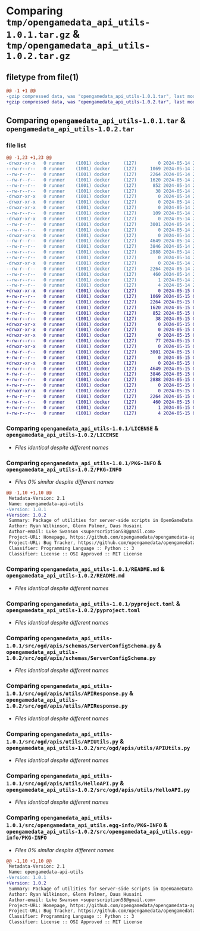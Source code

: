 # Comparing `tmp/opengamedata_api_utils-1.0.1.tar.gz` & `tmp/opengamedata_api_utils-1.0.2.tar.gz`

## filetype from file(1)

```diff
@@ -1 +1 @@
-gzip compressed data, was "opengamedata_api_utils-1.0.1.tar", last modified: Tue May 14 20:45:58 2024, max compression
+gzip compressed data, was "opengamedata_api_utils-1.0.2.tar", last modified: Wed May 15 00:00:28 2024, max compression
```

## Comparing `opengamedata_api_utils-1.0.1.tar` & `opengamedata_api_utils-1.0.2.tar`

### file list

```diff
@@ -1,23 +1,23 @@
-drwxr-xr-x   0 runner    (1001) docker     (127)        0 2024-05-14 20:45:58.727874 opengamedata_api_utils-1.0.1/
--rw-r--r--   0 runner    (1001) docker     (127)     1069 2024-05-14 20:45:45.000000 opengamedata_api_utils-1.0.1/LICENSE
--rw-r--r--   0 runner    (1001) docker     (127)     2264 2024-05-14 20:45:58.727874 opengamedata_api_utils-1.0.1/PKG-INFO
--rw-r--r--   0 runner    (1001) docker     (127)     1620 2024-05-14 20:45:45.000000 opengamedata_api_utils-1.0.1/README.md
--rw-r--r--   0 runner    (1001) docker     (127)      852 2024-05-14 20:45:45.000000 opengamedata_api_utils-1.0.1/pyproject.toml
--rw-r--r--   0 runner    (1001) docker     (127)       38 2024-05-14 20:45:58.727874 opengamedata_api_utils-1.0.1/setup.cfg
-drwxr-xr-x   0 runner    (1001) docker     (127)        0 2024-05-14 20:45:58.727874 opengamedata_api_utils-1.0.1/src/
-drwxr-xr-x   0 runner    (1001) docker     (127)        0 2024-05-14 20:45:58.723874 opengamedata_api_utils-1.0.1/src/ogd/
-drwxr-xr-x   0 runner    (1001) docker     (127)        0 2024-05-14 20:45:58.727874 opengamedata_api_utils-1.0.1/src/ogd/apis/
--rw-r--r--   0 runner    (1001) docker     (127)      109 2024-05-14 20:45:45.000000 opengamedata_api_utils-1.0.1/src/ogd/apis/__init__.py
-drwxr-xr-x   0 runner    (1001) docker     (127)        0 2024-05-14 20:45:58.727874 opengamedata_api_utils-1.0.1/src/ogd/apis/schemas/
--rw-r--r--   0 runner    (1001) docker     (127)     3001 2024-05-14 20:45:45.000000 opengamedata_api_utils-1.0.1/src/ogd/apis/schemas/ServerConfigSchema.py
--rw-r--r--   0 runner    (1001) docker     (127)        0 2024-05-14 20:45:45.000000 opengamedata_api_utils-1.0.1/src/ogd/apis/schemas/__init__.py
-drwxr-xr-x   0 runner    (1001) docker     (127)        0 2024-05-14 20:45:58.727874 opengamedata_api_utils-1.0.1/src/ogd/apis/utils/
--rw-r--r--   0 runner    (1001) docker     (127)     4649 2024-05-14 20:45:45.000000 opengamedata_api_utils-1.0.1/src/ogd/apis/utils/APIResponse.py
--rw-r--r--   0 runner    (1001) docker     (127)     3846 2024-05-14 20:45:45.000000 opengamedata_api_utils-1.0.1/src/ogd/apis/utils/APIUtils.py
--rw-r--r--   0 runner    (1001) docker     (127)     2888 2024-05-14 20:45:45.000000 opengamedata_api_utils-1.0.1/src/ogd/apis/utils/HelloAPI.py
--rw-r--r--   0 runner    (1001) docker     (127)        0 2024-05-14 20:45:45.000000 opengamedata_api_utils-1.0.1/src/ogd/apis/utils/__init__.py
-drwxr-xr-x   0 runner    (1001) docker     (127)        0 2024-05-14 20:45:58.727874 opengamedata_api_utils-1.0.1/src/opengamedata_api_utils.egg-info/
--rw-r--r--   0 runner    (1001) docker     (127)     2264 2024-05-14 20:45:58.000000 opengamedata_api_utils-1.0.1/src/opengamedata_api_utils.egg-info/PKG-INFO
--rw-r--r--   0 runner    (1001) docker     (127)      460 2024-05-14 20:45:58.000000 opengamedata_api_utils-1.0.1/src/opengamedata_api_utils.egg-info/SOURCES.txt
--rw-r--r--   0 runner    (1001) docker     (127)        1 2024-05-14 20:45:58.000000 opengamedata_api_utils-1.0.1/src/opengamedata_api_utils.egg-info/dependency_links.txt
--rw-r--r--   0 runner    (1001) docker     (127)        4 2024-05-14 20:45:58.000000 opengamedata_api_utils-1.0.1/src/opengamedata_api_utils.egg-info/top_level.txt
+drwxr-xr-x   0 runner    (1001) docker     (127)        0 2024-05-15 00:00:28.368100 opengamedata_api_utils-1.0.2/
+-rw-r--r--   0 runner    (1001) docker     (127)     1069 2024-05-15 00:00:14.000000 opengamedata_api_utils-1.0.2/LICENSE
+-rw-r--r--   0 runner    (1001) docker     (127)     2264 2024-05-15 00:00:28.368100 opengamedata_api_utils-1.0.2/PKG-INFO
+-rw-r--r--   0 runner    (1001) docker     (127)     1620 2024-05-15 00:00:14.000000 opengamedata_api_utils-1.0.2/README.md
+-rw-r--r--   0 runner    (1001) docker     (127)      852 2024-05-15 00:00:14.000000 opengamedata_api_utils-1.0.2/pyproject.toml
+-rw-r--r--   0 runner    (1001) docker     (127)       38 2024-05-15 00:00:28.368100 opengamedata_api_utils-1.0.2/setup.cfg
+drwxr-xr-x   0 runner    (1001) docker     (127)        0 2024-05-15 00:00:28.364100 opengamedata_api_utils-1.0.2/src/
+drwxr-xr-x   0 runner    (1001) docker     (127)        0 2024-05-15 00:00:28.364100 opengamedata_api_utils-1.0.2/src/ogd/
+drwxr-xr-x   0 runner    (1001) docker     (127)        0 2024-05-15 00:00:28.368100 opengamedata_api_utils-1.0.2/src/ogd/apis/
+-rw-r--r--   0 runner    (1001) docker     (127)       77 2024-05-15 00:00:14.000000 opengamedata_api_utils-1.0.2/src/ogd/apis/__init__.py
+drwxr-xr-x   0 runner    (1001) docker     (127)        0 2024-05-15 00:00:28.368100 opengamedata_api_utils-1.0.2/src/ogd/apis/schemas/
+-rw-r--r--   0 runner    (1001) docker     (127)     3001 2024-05-15 00:00:14.000000 opengamedata_api_utils-1.0.2/src/ogd/apis/schemas/ServerConfigSchema.py
+-rw-r--r--   0 runner    (1001) docker     (127)        0 2024-05-15 00:00:14.000000 opengamedata_api_utils-1.0.2/src/ogd/apis/schemas/__init__.py
+drwxr-xr-x   0 runner    (1001) docker     (127)        0 2024-05-15 00:00:28.368100 opengamedata_api_utils-1.0.2/src/ogd/apis/utils/
+-rw-r--r--   0 runner    (1001) docker     (127)     4649 2024-05-15 00:00:14.000000 opengamedata_api_utils-1.0.2/src/ogd/apis/utils/APIResponse.py
+-rw-r--r--   0 runner    (1001) docker     (127)     3846 2024-05-15 00:00:14.000000 opengamedata_api_utils-1.0.2/src/ogd/apis/utils/APIUtils.py
+-rw-r--r--   0 runner    (1001) docker     (127)     2888 2024-05-15 00:00:14.000000 opengamedata_api_utils-1.0.2/src/ogd/apis/utils/HelloAPI.py
+-rw-r--r--   0 runner    (1001) docker     (127)        0 2024-05-15 00:00:14.000000 opengamedata_api_utils-1.0.2/src/ogd/apis/utils/__init__.py
+drwxr-xr-x   0 runner    (1001) docker     (127)        0 2024-05-15 00:00:28.368100 opengamedata_api_utils-1.0.2/src/opengamedata_api_utils.egg-info/
+-rw-r--r--   0 runner    (1001) docker     (127)     2264 2024-05-15 00:00:28.000000 opengamedata_api_utils-1.0.2/src/opengamedata_api_utils.egg-info/PKG-INFO
+-rw-r--r--   0 runner    (1001) docker     (127)      460 2024-05-15 00:00:28.000000 opengamedata_api_utils-1.0.2/src/opengamedata_api_utils.egg-info/SOURCES.txt
+-rw-r--r--   0 runner    (1001) docker     (127)        1 2024-05-15 00:00:28.000000 opengamedata_api_utils-1.0.2/src/opengamedata_api_utils.egg-info/dependency_links.txt
+-rw-r--r--   0 runner    (1001) docker     (127)        4 2024-05-15 00:00:28.000000 opengamedata_api_utils-1.0.2/src/opengamedata_api_utils.egg-info/top_level.txt
```

### Comparing `opengamedata_api_utils-1.0.1/LICENSE` & `opengamedata_api_utils-1.0.2/LICENSE`

 * *Files identical despite different names*

### Comparing `opengamedata_api_utils-1.0.1/PKG-INFO` & `opengamedata_api_utils-1.0.2/PKG-INFO`

 * *Files 0% similar despite different names*

```diff
@@ -1,10 +1,10 @@
 Metadata-Version: 2.1
 Name: opengamedata-api-utils
-Version: 1.0.1
+Version: 1.0.2
 Summary: Package of utilities for server-side scripts in OpenGameData.
 Author: Ryan Wilkinson, Glenn Palmer, Daus Husaini
 Author-email: Luke Swanson <superscription58@gmail.com>
 Project-URL: Homepage, https://github.com/opengamedata/opengamedata-api-utils
 Project-URL: Bug Tracker, https://github.com/opengamedata/opengamedata-api-utils/issues
 Classifier: Programming Language :: Python :: 3
 Classifier: License :: OSI Approved :: MIT License
```

### Comparing `opengamedata_api_utils-1.0.1/README.md` & `opengamedata_api_utils-1.0.2/README.md`

 * *Files identical despite different names*

### Comparing `opengamedata_api_utils-1.0.1/pyproject.toml` & `opengamedata_api_utils-1.0.2/pyproject.toml`

 * *Files identical despite different names*

### Comparing `opengamedata_api_utils-1.0.1/src/ogd/apis/schemas/ServerConfigSchema.py` & `opengamedata_api_utils-1.0.2/src/ogd/apis/schemas/ServerConfigSchema.py`

 * *Files identical despite different names*

### Comparing `opengamedata_api_utils-1.0.1/src/ogd/apis/utils/APIResponse.py` & `opengamedata_api_utils-1.0.2/src/ogd/apis/utils/APIResponse.py`

 * *Files identical despite different names*

### Comparing `opengamedata_api_utils-1.0.1/src/ogd/apis/utils/APIUtils.py` & `opengamedata_api_utils-1.0.2/src/ogd/apis/utils/APIUtils.py`

 * *Files identical despite different names*

### Comparing `opengamedata_api_utils-1.0.1/src/ogd/apis/utils/HelloAPI.py` & `opengamedata_api_utils-1.0.2/src/ogd/apis/utils/HelloAPI.py`

 * *Files identical despite different names*

### Comparing `opengamedata_api_utils-1.0.1/src/opengamedata_api_utils.egg-info/PKG-INFO` & `opengamedata_api_utils-1.0.2/src/opengamedata_api_utils.egg-info/PKG-INFO`

 * *Files 0% similar despite different names*

```diff
@@ -1,10 +1,10 @@
 Metadata-Version: 2.1
 Name: opengamedata-api-utils
-Version: 1.0.1
+Version: 1.0.2
 Summary: Package of utilities for server-side scripts in OpenGameData.
 Author: Ryan Wilkinson, Glenn Palmer, Daus Husaini
 Author-email: Luke Swanson <superscription58@gmail.com>
 Project-URL: Homepage, https://github.com/opengamedata/opengamedata-api-utils
 Project-URL: Bug Tracker, https://github.com/opengamedata/opengamedata-api-utils/issues
 Classifier: Programming Language :: Python :: 3
 Classifier: License :: OSI Approved :: MIT License
```

